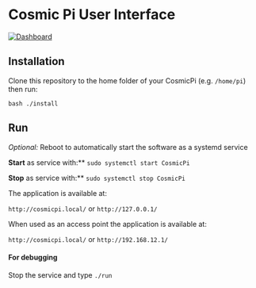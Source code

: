 # Cosmic Pi User Interface

[![Dashboard](https://img.youtube.com/vi/OOo4G47FLfk/0.jpg)](https://www.youtube.com/watch?v=OOo4G47FLfk "Cosmicpi UI demonstration")

## Installation
Clone this repository to the home folder of your CosmicPi (e.g. `/home/pi`)
then run:

```bash ./install```

## Run
*Optional:* Reboot to automatically start the software as a systemd service

**Start** as service with:** `sudo systemctl start CosmicPi`

**Stop** as service with:** `sudo systemctl stop CosmicPi`

The application is available at:

`http://cosmicpi.local/` or `http://127.0.0.1/`

When used as an access point the application is available at:

`http://cosmicpi.local/` or `http://192.168.12.1/`

#### For debugging
Stop the service and type `./run`

